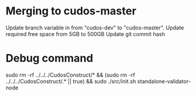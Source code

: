 # Merging to cudos-master

Update branch variable in from "cudos-dev" to "cudos-master".
Update required free space from 5GB to 500GB
Update git commit hash

# Debug command

sudo rm -rf ../../../CudosConstruct/* && (sudo rm -rf ../../../CudosConstruct/.* || true) && sudo ./src/init.sh standalone-validator-node
